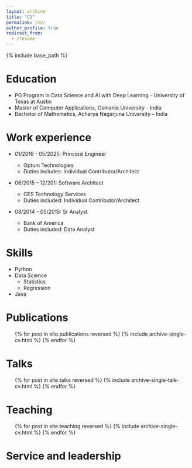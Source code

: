 ```yaml
---
layout: archive
title: "CV"
permalink: /cv/
author_profile: true
redirect_from:
  - /resume
---
```


{% include base_path %}

Education
======
* PG Program in Data Science and AI with Deep Learning - University of Texas at Austin
* Master of Computer Applications, Osmania University - India
* Bachelor of Mathematics, Acharya Nagarjuna University – India


Work experience
======
* 01/2016 - 05/2025: Principal Engineer
  * Optum Technologies
  * Duties includes: Individual Contributor/Architect

* 06/2015 – 12/201: Software Architect
  * CES Technology Services
  * Duties included: Individual Contributor/Architect

* 08/2014 – 05/2015: Sr Analyst
  * Bank of America
  * Duties included: Data Analyst




Skills
======
* Python
* Data Science
  * Statistics
  * Regression
* Java

Publications
======
  <ul>{% for post in site.publications reversed %}
    {% include archive-single-cv.html %}
  {% endfor %}</ul>

Talks
======
  <ul>{% for post in site.talks reversed %}
    {% include archive-single-talk-cv.html  %}
  {% endfor %}</ul>

Teaching
======
  <ul>{% for post in site.teaching reversed %}
    {% include archive-single-cv.html %}
  {% endfor %}</ul>

Service and leadership
======
<!-- * Currently signed in to 43 different slack teams -->
